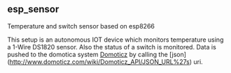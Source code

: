 ## esp_sensor
Temperature and switch sensor based on esp8266

This setup is an autonomous IOT device which monitors temperature using a 1-Wire DS1820 sensor. Also the status of a switch is monitored.
Data is pushed to the domotica system [Domoticz](http://www.domoticz.com) by calling the [json] (http://www.domoticz.com/wiki/Domoticz_API/JSON_URL%27s) uri.

